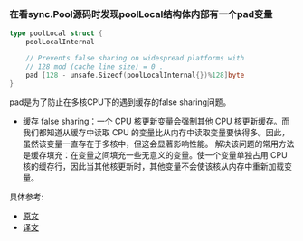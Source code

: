 ### 在看sync.Pool源码时发现poolLocal结构体内部有一个pad变量

```go
type poolLocal struct {
	poolLocalInternal

	// Prevents false sharing on widespread platforms with
	// 128 mod (cache line size) = 0 .
	pad [128 - unsafe.Sizeof(poolLocalInternal{})%128]byte
}
```

pad是为了防止在多核CPU下的遇到缓存的false sharing问题。

- 缓存 false sharing：一个 CPU 核更新变量会强制其他 CPU 核更新缓存。而我们都知道从缓存中读取 CPU 的变量比从内存中读取变量要快得多。因此，虽然该变量一直存在于多核中，但这会显著影响性能。
解决该问题的常用方法是缓存填充：在变量之间填充一些无意义的变量。使一个变量单独占用 CPU 核的缓存行，因此当其他核更新时，其他变量不会使该核从内存中重新加载变量。

具体参考: 
-  [原文](https://medium.com/@genchilu/whats-false-sharing-and-how-to-solve-it-using-golang-as-example-ef978a305e10) 
-  [译文](https://juejin.im/post/5d0519e05188257a78764d5d?utm_campaign=studygolang.com&utm_medium=studygolang.com&utm_source=studygolang.com#comment)
         